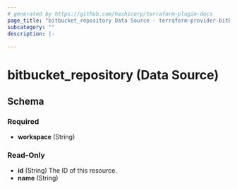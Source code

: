 ```yaml
---
# generated by https://github.com/hashicorp/terraform-plugin-docs
page_title: "bitbucket_repository Data Source - terraform-provider-bitbucket"
subcategory: ""
description: |-
  
---
```


# bitbucket_repository (Data Source)





<!-- schema generated by tfplugindocs -->
## Schema

### Required

- **workspace** (String)

### Read-Only

- **id** (String) The ID of this resource.
- **name** (String)


